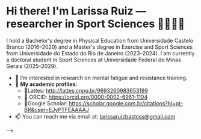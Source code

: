 # Hi there!  I'm Larissa Ruiz — researcher in Sport Sciences 👩‍🔬🇧🇷 



I hold a Bachelor's degree in Physical Education from Universidade Castelo Branco (2016–2020) and a Master's degree in Exercise and Sport Sciences from Universidade do Estado do Rio de Janeiro (2023–2024). I am currently a doctoral student in Sport Sciences at Universidade Federal de Minas Gerais (2025–2029).

 - 🔭 I’m interested in research on mental fatigue and resistance training.
 - 📍 **My academic profiles:** 
   - 📄Lattes: http://lattes.cnpq.br/9693260983653199
   - 📄 ORCID: https://orcid.org/0000-0002-6961-1104
   - 📄Google Scholar: https://scholar.google.com.br/citations?hl=pt-BR&user=EJyPTFEAAAAJ
- 📫 You can reach me via email at: larissaruizbastoss@gmail.com
     
-->
<!--
**Larissaaruiz/Larissaaruiz** is a ✨ _special_ ✨ repository because its `README.md` (this file) appears on your GitHub profile.


Here are some ideas to get you started:

- 🔭 I’m currently working on ...
- 🌱 I’m currently learning ...
- 👯 I’m looking to collaborate on ...
- 🤔 I’m looking for help with ...
- 💬 Ask me about ...
- 📫 How to reach me: ...
- 😄 Pronouns: ...
- ⚡ Fun fact: ...
-->
